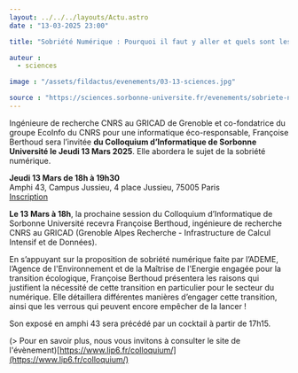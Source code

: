```yaml
---
layout: ../../../layouts/Actu.astro
date : "13-03-2025 23:00"

title: "Sobriété Numérique : Pourquoi il faut y aller et quels sont les freins ?"

auteur :
  - sciences

image : "/assets/fildactus/evenements/03-13-sciences.jpg"

source : "https://sciences.sorbonne-universite.fr/evenements/sobriete-numerique-pourquoi-il-faut-y-aller-et-quels-sont-les-freins"
---
```


Ingénieure de recherche CNRS au GRICAD de Grenoble et co-fondatrice du groupe EcoInfo du CNRS pour une informatique éco-responsable, Françoise Berthoud sera l’invitée __du Colloquium d’Informatique de Sorbonne Université le Jeudi 13 Mars 2025__. Elle abordera le sujet de la sobriété numérique.

__Jeudi 13 Mars de 18h à 19h30__  
Amphi 43, Campus Jussieu, 4 place Jussieu, 75005 Paris  
[Inscription](https://www.billetweb.fr/venez-jouer-avec-la-mission-galite-hall-105-pitie-salpetriere)

__Le 13 Mars à 18h__, la prochaine session du Colloquium d’Informatique de Sorbonne Université recevra Françoise Berthoud, ingénieure de recherche CNRS au GRICAD (Grenoble Alpes Recherche - Infrastructure de Calcul Intensif et de Données).

En s’appuyant sur la proposition de sobriété numérique faite par l’ADEME, l’Agence de l'Environnement et de la Maîtrise de l'Energie engagée pour la transition écologique, Françoise Berthoud présentera les raisons qui justifient la nécessité de cette transition en particulier pour le secteur du numérique. Elle détaillera différentes manières d’engager cette transition, ainsi que les verrous qui peuvent encore empêcher de la lancer !

Son exposé en amphi 43 sera précédé par un cocktail à partir de 17h15.

(> Pour en savoir plus, nous vous invitons à consulter le site de l'évènement)[https://www.lip6.fr/colloquium/](https://www.lip6.fr/colloquium/)